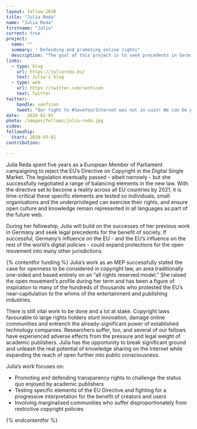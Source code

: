 ```yaml
---
layout: fellow-2018
title: "Julia Reda"
name: "Julia Reda"
firstname: "Julia"
current: true
project:
  name: ""
  summary: " Defending and promoting online rights"
  description: "The goal of this project is to seek precedents in German law to benefit open access and defend the digital rights of individuals."
links:
  - type: blog
    url: https://juliareda.eu/
    text: Julia's blog
  - type: web
    url: https://twitter.com/senficon
    text: Twitter
twitter:
    handle: senficon
    tweet: "Our fight to #SaveYourInternet was not in vain! We can be proud of how far we came – and our efforts continue."
date:   2020-02-03
photo: /images/fellows/julia-reda.jpg
video:
fellowship:
  start: 2020-03-01
contribution:

---
```

Julia Reda spent five years as a European Member of Parliament campaigning to reject the EU’s Directive on Copyright in the Digital Single Market. The legislation eventually passed - albeit narrowly - but she successfully negotiated a range of balancing elements in the new law. With the directive set to become a reality across all EU countries by 2021, it is time-critical these specific elements are tested so individuals, small organisations and the underprivileged can exercise their rights, and ensure open culture and knowledge remain represented in all languages as part of the future web. 

During her fellowship, Julia will build on the successes of her previous work in Germany and seek legal precedents for the benefit of society. If successful, Germany’s influence on the EU - and the EU’s influence on the rest of the world’s digital policies - could expand protections for the open movement into many other jurisdictions. 

{% contentfor funding %}
Julia’s work as an MEP successfully stated the case for openness to be considered in copyright law, an area traditionally one-sided and based entirely on an “all rights reserved model.” She raised the open movement’s profile during her term and has been a figure of inspiration to many of the hundreds of thousands who protested the EU’s near-capitulation to the whims of the entertainment and publishing industries. 

There is still vital work to be done and a lot at stake. Copyright laws favourable to large rights holders stunt innovation, damage online communities and entrench the already-significant power of established technology companies. Researchers suffer, too, and several of our fellows have experienced adverse effects from the pressure and legal weight of academic publishers. Julia has the opportunity to break significant ground and unleash the real potential of knowledge sharing on the Internet while expanding the reach of open further into public consciousness.


Julia’s work focuses on: 

- Promoting and defending transparency rights to challenge the status quo enjoyed by academic publishers
- Testing specific elements of the EU Directive and fighting for a progressive interpretation for the benefit of creators and users
- Involving marginalised communities who suffer disproportionately from restrictive copyright policies


{% endcontentfor %}